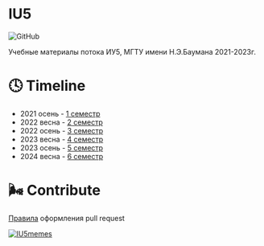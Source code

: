 # IU5
![GitHub](https://img.shields.io/github/license/mightyK1ngRichard/IU5?color=brightgreen)

Учебные материалы потока ИУ5, МГТУ имени Н.Э.Баумана 2021-2023г.
# 🕓 Timeline 
- 2021 осень - [1 семестр](https://github.com/mightyK1ngRichard/IU5/tree/main/Term-1)
- 2022 весна - [2 семестр](https://github.com/mightyK1ngRichard/IU5/tree/main/Term-2)
- 2022 осень - [3 семестр](https://github.com/mightyK1ngRichard/IU5/tree/main/Term-3)
- 2023 весна - [4 семестр](https://github.com/mightyK1ngRichard/IU5/tree/main/Term-4)
- 2023 осень - [5 семестр](https://github.com/mightyK1ngRichard/IU5/tree/main/Term-5)
 - 2024 весна - [6 семестр](https://github.com/mightyK1ngRichard/IU5/tree/main/Term-6)
 
# 🌬 Contribute
[Правила](https://github.com/mightyK1ngRichard/IU5/wiki/Contribute) оформления pull request
 
[![IU5memes](https://img.shields.io/badge/-CHILL_ZONE-090909?style=flat-square&logo=vk&logoColor=1E90FF)](https://vk.com/kak_delaut_dvoeshniki) <br>
